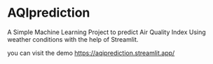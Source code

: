 # AQIprediction

A Simple Machine Learning Project to predict Air Quality Index Using weather conditions
with the help of Streamlit.

you can visit the demo
https://aqiprediction.streamlit.app/
